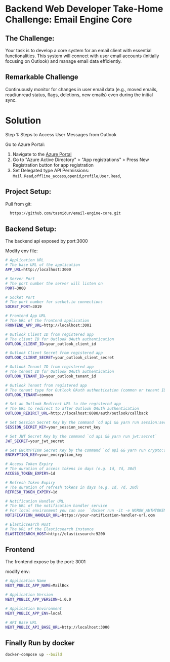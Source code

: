 # Backend Web Developer Take-Home Challenge: Email Engine Core

## The Challenge:
Your task is to develop a core system for an email client with essential
functionalities. This system will connect with user email accounts (initially
focusing on Outlook) and manage email data efficiently.

## Remarkable Challenge
Continuously monitor for changes in user email data (e.g., moved
emails, read/unread status, flags, deletions, new emails) even during
the initial sync.

# Solution

Step 1: Steps to Access User Messages from Outlook

Go to Azure Portal:
1. Navigate to the [Azure Portal](https://portal.azure.com/)
2. Go to "Azure Active Directory" > "App registrations" > Press New Registration button for app registration
3. Set Delegated type API Permissions: `Mail.Read`,`offline_access`,`openid`,`profile`,`User.Read`,

## Project Setup:
Pull from git:

```bash
  https://github.com/tasmidur/email-engine-core.git
```
## Backend Setup:
The backend api exposed by port:3000

Modify env file:

```bash
# Application URL
# The base URL of the application
APP_URL=http://localhost:3000

# Server Port
# The port number the server will listen on
PORT=3000

# Socket Port
# The port number for socket.io connections
SOCKET_PORT=3019

# Frontend App URL
# The URL of the frontend application
FRONTEND_APP_URL=http://localhost:3001

# Outlook Client ID from registered app
# The client ID for Outlook OAuth authentication
OUTLOOK_CLIENT_ID=your_outlook_client_id

# Outlook Client Secret from registered app
OUTLOOK_CLIENT_SECRET=your_outlook_client_secret

# Outlook Tenant ID from registered app
# The tenant ID for Outlook OAuth authentication
OUTLOOK_TENANT_ID=your_outlook_tenant_id

# Outlook Tenant from registered app
# The tenant type for Outlook OAuth authentication (common or tenant ID)
OUTLOOK_TENANT=common

# Set an Outlook Redirect URL to the registered app
# The URL to redirect to after Outlook OAuth authentication
OUTLOOK_REDIRCT_URL=http://localhost:8080/auth/outlook/callback

# Set Session Secret Key by the command `cd api && yarn run session:secret`
SESSION_SECRET_KEY=your_session_secret_key

# Set JWT Secret Key by the command `cd api && yarn run jwt:secret`
JWT_SECRET=your_jwt_secret

# Set ENCRYPTION Secret Key by the command `cd api && yarn run crypto:secret`
ENCRYPTION_KEY=your_encryption_key

# Access Token Expiry
# The duration of access tokens in days (e.g. 1d, 7d, 30d)
ACCESS_TOKEN_EXPIRY=1d

# Refresh Token Expiry
# The duration of refresh tokens in days (e.g. 1d, 7d, 30d)
REFRESH_TOKEN_EXPIRY=1d

# Notification Handler URL
# The URL of the notification handler service
# For local environment you can use  `docker run -it -e NGROK_AUTHTOKEN=<token> ngrok/ngrok http 3000` for real #ip becuase it's listen without real ip.
NOTIFICATION_HANDLER_URL=https://your-notification-handler-url.com

# Elasticsearch Host
# The URL of the Elasticsearch instance
ELASTICSEARCH_HOST=http://elasticsearch:9200
```

## Frontend

The frontend expose by the port: 3001

modify env:

```bash
# Application Name
NEXT_PUBLIC_APP_NAME=MailBox

# Application Version
NEXT_PUBLIC_APP_VERSION=1.0.0

# Application Environment
NEXT_PUBLIC_APP_ENV=local

# API Base URL
NEXT_PUBLIC_API_BASE_URL=http://localhost:3000
```

## Finally Run by docker

```bash 
docker-compose up --build
```

